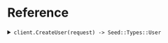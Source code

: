 # Reference
<details><summary><code>client.CreateUser(request) -> Seed::Types::User</code></summary>
<dl>
<dd>

#### 🔌 Usage

<dl>
<dd>

<dl>
<dd>

```ruby
client.create_user({
  id:'id',
  email:'email',
  password:'password',
  profile:{
    name:'name',
    verification:{
      verified:'verified'
    },
    ssn:'ssn'
  }
});
```
</dd>
</dl>
</dd>
</dl>

#### ⚙️ Parameters

<dl>
<dd>

<dl>
<dd>

**request:** `Seed::Types::User` 
    
</dd>
</dl>
</dd>
</dl>


</dd>
</dl>
</details>
